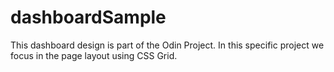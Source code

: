 # dashboardSample
This dashboard design is part of the Odin Project. In this specific project we focus in the page layout using CSS Grid.
